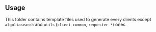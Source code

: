 ## Usage

This folder contains template files used to generate every clients except `algoliasearch` and `utils` (`client-common`, `requester-*`) ones.

